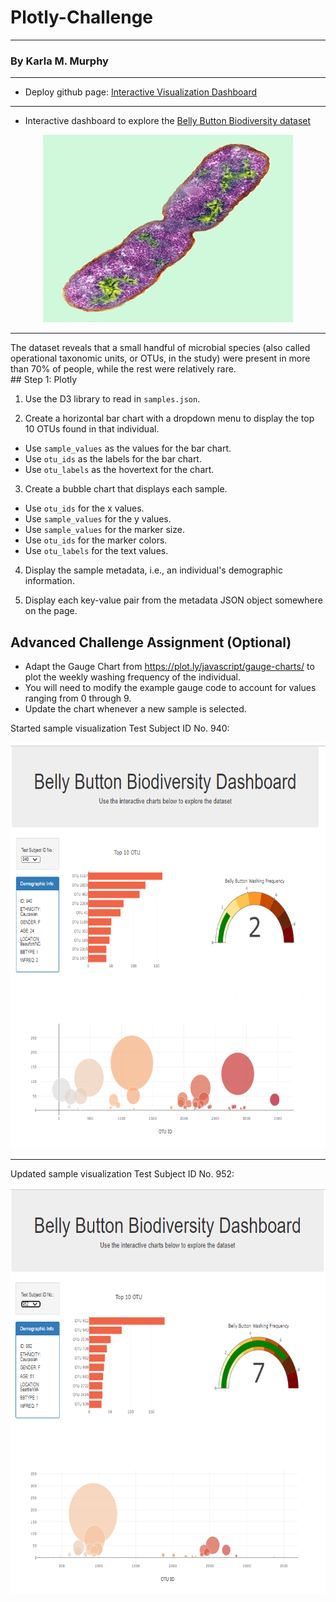 # Plotly-Challenge
**********************************
### By Karla M. Murphy
*********************************

 * Deploy github page: [Interactive Visualization Dashboard](https://krla20.github.io/Plotly-Challenge/)
 <hr>

* Interactive dashboard to explore the  [Belly Button Biodiversity dataset](http://robdunnlab.com/projects/belly-button-biodiversity/)
 <p align="center"><img width="400" height= "300" src="Images/bacteria.jpg"></p>
<hr>
The dataset reveals that a small handful of microbial species (also called operational taxonomic units, or OTUs, in the study) were present in more than 70% of people, while the rest were relatively rare.
<br>
## Step 1: Plotly

1. Use the D3 library to read in `samples.json`.

2. Create a horizontal bar chart with a dropdown menu to display the top 10 OTUs found in that individual.
  * Use `sample_values` as the values for the bar chart.
  * Use `otu_ids` as the labels for the bar chart.
  * Use `otu_labels` as the hovertext for the chart.

3. Create a bubble chart that displays each sample.

  * Use `otu_ids` for the x values.
  * Use `sample_values` for the y values.
  * Use `sample_values` for the marker size.
  * Use `otu_ids` for the marker colors.
  * Use `otu_labels` for the text values.

4. Display the sample metadata, i.e., an individual's demographic information.

5. Display each key-value pair from the metadata JSON object somewhere on the page.

## Advanced Challenge Assignment (Optional)

* Adapt the Gauge Chart from <https://plot.ly/javascript/gauge-charts/> to plot the weekly washing frequency of the individual.
* You will need to modify the example gauge code to account for values ranging from 0 through 9.
* Update the chart whenever a new sample is selected.

Started sample visualization Test Subject ID No. 940:
<p align="center"><img width="700" height= "650" src="Images/Capture1.PNG"></p>

<hr>

Updated sample visualization Test Subject ID No. 952:
<p align="center"><img width="700" height= "650" src="Images/Capture2.PNG"></p>
